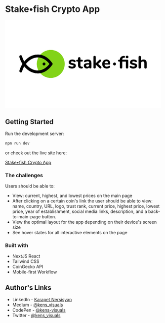 # Stake•fish Crypto App

![Stake•fish logo](./assets/main-color.svg)

## Getting Started

Run the development server:

```bash
npm run dev
```

or check out the live site here:

[Stake•fish Crypto App](https://main--stake-fish-crypto-app.netlify.app/)

### The challenges

Users should be able to:

- View: current, highest, and lowest prices on the main page
- After clicking on a certain coin's link the user should be able to view: name, country, URL, logo, trust rank, current price, highest price, lowest price, year of establishment, social media links, description, and a back-to-main-page button.
- View the optimal layout for the app depending on their device's screen size
- See hover states for all interactive elements on the page

### Built with

- NextJS React
- Tailwind CSS
- CoinGecko API
- Mobile-first Workflow

## Author's Links

- LinkedIn - [Karapet Nersisyan](https://www.linkedin.com/in/karo-nersisyan-135118129/)
- Medium - [@kens_visuals](https://medium.com/@kens_visuals)
- CodePen - [@kens-visuals](https://codepen.io/kens-visuals)
- Twitter - [@kens_visuals](https://twitter.com/kens_visuals)
